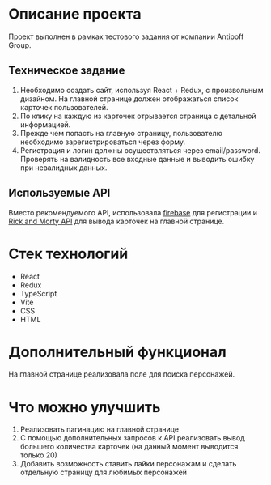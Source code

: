 # Описание проекта
Проект выполнен в рамках тестового задания от компании Antipoff Group.

## Техническое задание
1. Необходимо создать сайт, используя React + Redux, с произвольным дизайном. На главной странице должен отображаться список карточек пользователей. 
2. По клику на каждую из карточек отрывается страница с детальной информацией. 
3. Прежде чем попасть на главную страницу, пользователю необходимо зарегистрироваться через форму. 
4. Регистрация и логин должны осуществляться через email/password. Проверять на валидность все входные данные и выводить ошибку при невалидных данных.

## Используемые API
Вместо рекомендуемого API, использовала [firebase](https://firebase.google.com) для регистрации и [Rick and Morty API](https://rickandmortyapi.com) для вывода карточек на главной странице.

# Стек технологий
- React
- Redux
- TypeScript
- Vite
- CSS
- HTML

# Дополнительный функционал
На главной странице реализовала поле для поиска персонажей.

# Что можно улучшить
1. Реализовать пагинацию на главной странице
2. С помощью дополнительных запросов к API реализовать вывод большего количества карточек (на данный момент выводится только 20)
3. Добавить возможность ставить лайки персонажам и сделать отдельную страницу для любимых персонажей